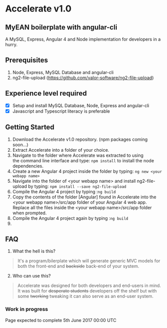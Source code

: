 # Accelerate v1.0
## MyEAN boilerplate with angular-cli
A MySQL, Express, Angular 4 and Node implementation for developers in a hurry.

## Prerequisites
1) Node, Express, MySQL Database and angular-cli
2) ng2-file-upload (https://github.com/valor-software/ng2-file-upload)

## Experience level required
- [x] Setup and install MySQL Database, Node, Express and angular-cli
- [x] Javascript and Typescript literacy is preferable

## Getting Started
1) Download the Accelerate v1.0 repository. 
   (npm packages coming soon...)
2) Extract Accelerate into a folder of your choice. 
3) Navigate to the folder where Accelerate was extracted to using  
   the command line interface and type: `npm install` to install 
   the node dependencies.
4) Create a new Angular 4 project inside the folder by typing: 
   `ng new <your webapp name>`
5) Navigate into the folder of \<your webapp name\> and install 
   ng2-file-upload by typing: `npm install --save ng2-file-upload`
6) Compile the Angular 4 project by typing :`ng build`
7) Copy the contents of the folder [Angular] found in Accelerate
   into the \<your webapp name\>/src/app folder of your Angular 4 web 
   app. Replace all the files inside the \<your webapp name\>/src/app
   folder when prompted.
8) Compile the Angular 4 project again by typing :`ng build`
9)
   

## FAQ
1) What the hell is this?
>It's a program/bilerplate which will generate generic MVC models
for both the front-end and ~~backside~~ back-end of your system.


2) Who can use this?
>Accelerate was designed for both developers and end-users in mind.
It was built for ~~desperate students~~ developers off the shelf but with 
some ~~twerking~~ tweaking it can also serve as an end-user system.

### Work in progress

Page expected to complete 5th June 2017 00:00 UTC 
